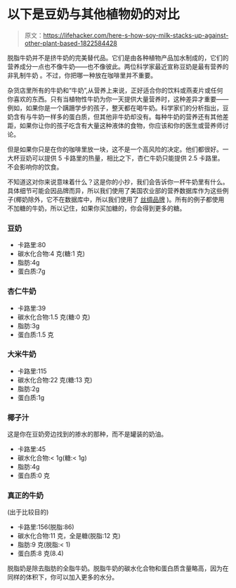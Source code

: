 # 以下是豆奶与其他植物奶的对比

> 原文：<https://lifehacker.com/here-s-how-soy-milk-stacks-up-against-other-plant-based-1822584428>

脱脂牛奶并不是挤牛奶的完美替代品。它们是由各种植物产品加水制成的，它们的营养成分一点也不像牛奶——也不像彼此。两位科学家最近宣称豆奶是最有营养的非乳制牛奶 。不过，你把哪一种放在咖啡里并不重要。



杂货店里所有的牛奶和“牛奶”,从营养上来说，正好适合你的饮料或燕麦片或任何你喜欢的东西。只有当植物性牛奶为你一天提供大量营养时，这种差异才重要——例如，如果你是一个蹒跚学步的孩子，整天都在喝牛奶。科学家们的分析指出，豆奶含有与牛奶一样多的蛋白质，但其他非牛奶却没有。每种牛奶的营养还有其他差距，如果你让你的孩子吃含有大量这种液体的食物，你应该和你的医生或营养师讨论。

但是如果你只是在你的咖啡里放一块，这不是一个高风险的决定。他们都很好。一大杯豆奶可以提供 5 卡路里的热量，相比之下，杏仁牛奶只能提供 2.5 卡路里。不会影响你的饮食。

不知道这对你来说意味着什么？这是你的小抄，我们会告诉你一杯牛奶里有什么。具体细节可能会因品牌而异，所以我们使用了美国农业部的营养数据库作为这些例子(椰奶除外，它不在数据库中，所以我们使用了 [丝绸品牌](https://silk.com/products/unsweetened-coconutmilk) )。所有的例子都使用不加糖的牛奶，所以记住，如果你买加糖的，你会得到更多的糖。

### 豆奶

*   卡路里:80
*   碳水化合物:4 克(糖:1 克)
*   脂肪:4g
*   蛋白质:7g

### 杏仁牛奶

*   卡路里:39
*   碳水化合物:1.5 克(糖:0 克)
*   脂肪:3g
*   蛋白质:1.5 克

### 大米牛奶

*   卡路里:115
*   碳水化合物:22 克(糖:13 克)
*   脂肪:2g
*   蛋白质:1g

### 椰子汁

这是你在豆奶旁边找到的掺水的那种，而不是罐装的奶油。

*   卡路里:45
*   碳水化合物:< 1g(糖:< 1g)
*   脂肪:4g
*   蛋白质:0 克

### 真正的牛奶

(出于比较目的)

*   卡路里:156(脱脂:86)
*   碳水化合物:11 克，全是糖(脱脂:12 克)
*   脂肪:9 克(脱脂:< 1)
*   蛋白质:8 克(8.4)

脱脂奶是除去脂肪的全脂牛奶。脱脂牛奶的碳水化合物和蛋白质含量略高，因为在同样的体积下，你可以加入更多的水分。